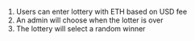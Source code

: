 1. Users can enter lottery with ETH based on USD fee
2. An admin will choose when the lotter is over
3. The lottery will select a random winner
